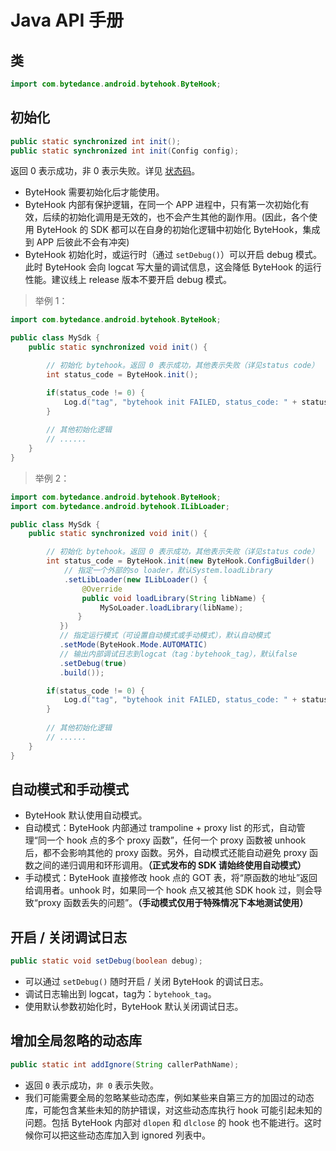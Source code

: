 # Java API 手册


## 类

```Java
import com.bytedance.android.bytehook.ByteHook;
```


## 初始化

```Java
public static synchronized int init();
public static synchronized int init(Config config);
```

返回 0 表示成功，非 0 表示失败。详见 [状态码](status_code.zh-CN.md)。

* ByteHook 需要初始化后才能使用。
* ByteHook 内部有保护逻辑，在同一个 APP 进程中，只有第一次初始化有效，后续的初始化调用是无效的，也不会产生其他的副作用。(因此，各个使用 ByteHook 的 SDK 都可以在自身的初始化逻辑中初始化 ByteHook，集成到 APP 后彼此不会有冲突)
* ByteHook 初始化时，或运行时（通过 `setDebug()`）可以开启 debug 模式。此时 ByteHook 会向 logcat 写大量的调试信息，这会降低 ByteHook 的运行性能。建议线上 release 版本不要开启 debug 模式。

> 举例 1：

```Java
import com.bytedance.android.bytehook.ByteHook;

public class MySdk {
    public static synchronized void init() {

        // 初始化 bytehook。返回 0 表示成功，其他表示失败（详见status code）
        int status_code = ByteHook.init();

        if(status_code != 0) {
            Log.d("tag", "bytehook init FAILED, status_code: " + status_code);
        }
                
        // 其他初始化逻辑
        // ......
    }
}
```

> 举例 2：

```Java
import com.bytedance.android.bytehook.ByteHook;
import com.bytedance.android.bytehook.ILibLoader;

public class MySdk {
    public static synchronized void init() {

        // 初始化 bytehook。返回 0 表示成功，其他表示失败（详见status code）
        int status_code = ByteHook.init(new ByteHook.ConfigBuilder()
            // 指定一个外部的so loader，默认System.loadLibrary
            .setLibLoader(new ILibLoader() {
                @Override
                public void loadLibrary(String libName) {
                    MySoLoader.loadLibrary(libName);
               }
           })
           // 指定运行模式（可设置自动模式或手动模式），默认自动模式
           .setMode(ByteHook.Mode.AUTOMATIC)
           // 输出内部调试日志到logcat（tag：bytehook_tag），默认false
           .setDebug(true)
           .build());

        if(status_code != 0) {
            Log.d("tag", "bytehook init FAILED, status_code: " + status_code);
        }
                
        // 其他初始化逻辑
        // ......
    }
}
```


## 自动模式和手动模式

* ByteHook 默认使用自动模式。
* 自动模式：ByteHook 内部通过 trampoline + proxy list 的形式，自动管理“同一个 hook 点的多个 proxy 函数”，任何一个 proxy 函数被 unhook 后，都不会影响其他的 proxy 函数。另外，自动模式还能自动避免 proxy 函数之间的递归调用和环形调用。**（正式发布的 SDK 请始终使用自动模式）**
* 手动模式：ByteHook 直接修改 hook 点的 GOT 表，将“原函数的地址”返回给调用者。unhook 时，如果同一个 hook 点又被其他 SDK hook 过，则会导致“proxy 函数丢失的问题”。**（手动模式仅用于特殊情况下本地测试使用）**


## 开启 / 关闭调试日志

```java
public static void setDebug(boolean debug);
```

* 可以通过 `setDebug()` 随时开启 / 关闭 ByteHook 的调试日志。
* 调试日志输出到 logcat，tag为：`bytehook_tag`。
* 使用默认参数初始化时，ByteHook 默认关闭调试日志。

## 增加全局忽略的动态库

```java
public static int addIgnore(String callerPathName);
```

* 返回 `0` 表示成功，`非 0` 表示失败。
* 我们可能需要全局的忽略某些动态库，例如某些来自第三方的加固过的动态库，可能包含某些未知的防护错误，对这些动态库执行 hook 可能引起未知的问题。包括 ByteHook 内部对 `dlopen` 和 `dlclose` 的 hook 也不能进行。这时候你可以把这些动态库加入到 ignored 列表中。
